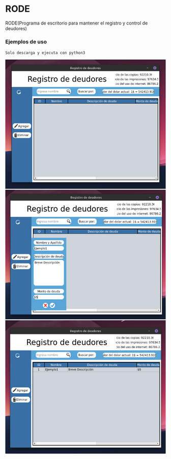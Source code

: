 # RODE
RODE(Programa de escritorio para mantener el registro y control de deudores)

### Ejemplos de uso
```
Solo descarga y ejecuta con python3
```
![imagen1](https://github.com/JoseSierraVzl/RODE/blob/main/Screenshots/RODE1.png)
![imagen2](https://github.com/JoseSierraVzl/RODE/blob/main/Screenshots/RODE2.png)
![imagen3](https://github.com/JoseSierraVzl/RODE/blob/main/Screenshots/RODE3.png)
 

